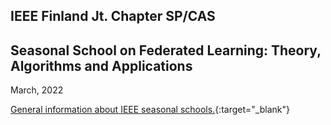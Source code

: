 ## IEEE Finland Jt. Chapter SP/CAS 
## Seasonal School on Federated Learning: Theory, Algorithms and Applications 

March, 2022  



[General information about IEEE seasonal schools.](https://signalprocessingsociety.org/community-involvement/seasonal-schools){:target="_blank"}
